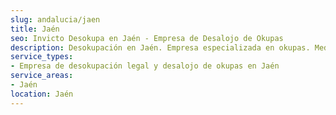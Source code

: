 ```yaml
---
slug: andalucia/jaen
title: Jaén
seo: Invicto Desokupa en Jaén - Empresa de Desalojo de Okupas
description: Desokupación en Jaén. Empresa especializada en okupas. Mediación legal y desalojo express. Presupuesto gratuito.
service_types:
- Empresa de desokupación legal y desalojo de okupas en Jaén
service_areas:
- Jaén
location: Jaén
---
```

